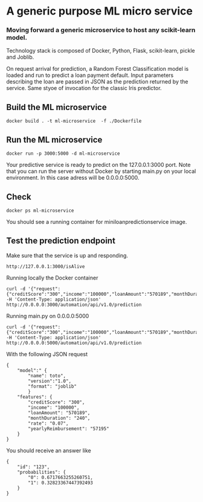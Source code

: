 # A generic purpose ML micro service

### Moving forward a generic microservice to host any scikit-learn model. 

Technology stack is composed of Docker, Python, Flask, scikit-learn, pickle and Joblib.

On request arrival for prediction, a Random Forest Classification model is loaded and run to predict a loan payment default.
Input parameters describing the loan are passed in JSON as the prediction returned by the service.
Same styoe of invocation for the classic Iris predictor.

## Build the ML microservice
```console
docker build . -t ml-microservice  -f ./Dockerfile
```
## Run the ML microservice
```console
docker run -p 3000:5000 -d ml-microservice 
```
Your predictive service is ready to predict on the 127.0.0.1:3000 port.
Note that you can run the server without Docker by starting main.py on your local environment. In this case adress will be 0.0.0.0:5000.

## Check
```console
docker ps ml-microservice 
```
You should see a running container for miniloanpredictionservice image.

## Test the prediction endpoint

Make sure that the service is up and responding.
```console
http://127.0.0.1:3000/isAlive  
```

Running locally the Docker container
```console
curl -d '{"request":{"creditScore":"300","income":"100000","loanAmount":"570189","monthDuration":"240","rate":"0.07","yearlyReimbursement":"57195"}}' -H 'Content-Type: application/json' http://0.0.0.0:3000/automation/api/v1.0/prediction
 ```
 
Running main.py on 0.0.0.0:5000
```console
curl -d '{"request":{"creditScore":"300","income":"100000","loanAmount":"570189","monthDuration":"240","rate":"0.07","yearlyReimbursement":"57195"}}' -H 'Content-Type: application/json' http://0.0.0.0:5000/automation/api/v1.0/prediction
 ```
 
With the following JSON request
```console
{
    "model":" {
        "name": toto",
        "version":"1.0",
        "format": "joblib"
        }
    "features": {
        "creditScore": "300",
        "income": "100000",
        "loanAmount": "570189",
        "monthDuration": "240",
        "rate": "0.07",
        "yearlyReimbursement": "57195"
    }
}
```
You should receive an answer like
```console
{
    "id": "123",
    "probabilities": {
        "0": 0.6717663255260751,
        "1": 0.32823367447392493
    }
}
```
